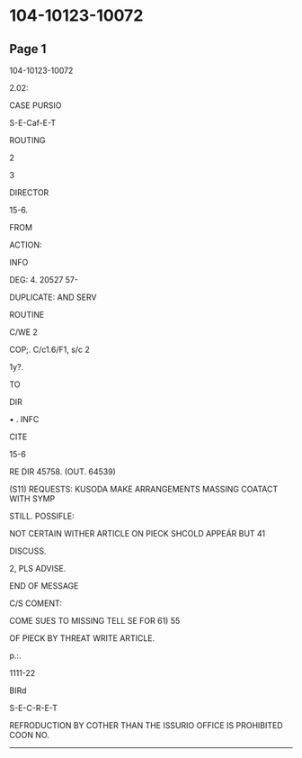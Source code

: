 # 104-10123-10072

## Page 1

104-10123-10072

2.02:

CASE PURSIO

S-E-Caf-E-T

ROUTING

2

3

DIRECTOR

15-6.

FROM

ACTION:

INFO

DEG: 4. 20527 57-

DUPLICATE: AND SERV

ROUTINE

C/WE 2

COP;. C/c1.6/F1, s/c 2

1y?.

TO

DIR

• . INFC

CITE

15-6

RE DIR 45758. (OUT. 64539)

(S11) REQUESTS: KUSODA MAKE ARRANGEMENTS MASSING COATACT WITH SYMP

STILL. POSSIFLE:

NOT CERTAIN WITHER ARTICLE ON PIECK SHCOLD APPEÁR BUT 41

DISCUSS.

2, PLS ADVISE.

END OF MESSAGE

C/S COMENT:

COME SUES TO MISSING TELL SE FOR 61) 55

OF PIECK BY THREAT WRITE ARTICLE.

p.:.

1111-22

BIRd

S-E-C-R-E-T

REFRODUCTION BY COTHER THAN THE ISSURIO OFFICE IS PROHIBITED COON NO.

---

